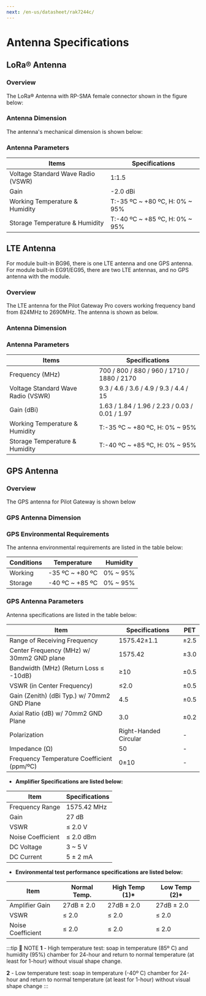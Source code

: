 ```yaml
---
next: /en-us/datasheet/rak7244c/
---
```

# Antenna Specifications

## LoRa® Antenna

### Overview

The LoRa® Antenna with RP-SMA female connector shown in the figure below:

<rk-img
  src="/assets/images/datasheet/rak7243c/lora-antenna-overview.png"
  width="75%"
  figure-number="1"
  caption="LoRa® Antenna Overview"
/>

### Antenna Dimension

The antenna's mechanical dimension is shown below:

<rk-img
  src="/assets/images/datasheet/rak7243c/lora-antenna-dimensions.png"
  width="75%"
  figure-number="2"
  caption="LoRa® Antenna Dimension in mm"
/>

### Antenna Parameters

| Items                              | Specifications                 |
| ---------------------------------- | ------------------------------ |
| Voltage Standard Wave Radio (VSWR) | 1:1.5                          |
| Gain                               | -2.0 dBi                       |
| Working Temperature &amp; Humidity | T:-35 ºC ~ +80 ºC, H: 0% ~ 95% |
| Storage Temperature &amp; Humidity | T:-40 ºC ~ +85 ºC, H: 0% ~ 95% |


## LTE Antenna

For module built-in BG96, there is one LTE antenna and one GPS antenna. For module
built-in EG91/EG95, there are two LTE antennas, and no GPS antenna with the module.

### Overview

The LTE antenna for the Pilot Gateway Pro covers working frequency band
from 824MHz to 2690MHz. The antenna is shown as below.    

<rk-img
  src="/assets/images/datasheet/rak7243c/lte-antenna.jpg"
  width="75%"
  figure-number="3"
  caption="LTE Antenna"
/>

### Antenna Dimension

<rk-img
  src="/assets/images/datasheet/rak7243c/lte-antenna-dimensions.jpg"
  width="75%"
  figure-number="4"
  caption="LTE Antenna Dimension"
/>

### Antenna Parameters

| Items                              | Specifications                                 |
| ---------------------------------- | ---------------------------------------------- |
| Frequency (MHz)                    | 700 / 800 / 880 / 960 / 1710 / 1880 / 2170     |
| Voltage Standard Wave Radio (VSWR) | 9.3 / 4.6 / 3.6 / 4.9 / 9.3 / 4.4 / 15         |
| Gain (dBi)                         | 1.63 / 1.84 / 1.96 / 2.23 / 0.03 / 0.01 / 1.97 |
| Working Temperature &amp; Humidity | T:-35 ºC ~ +80 ºC, H: 0% ~ 95%                 |
| Storage Temperature &amp; Humidity | T:-40 ºC ~ +85 ºC, H: 0% ~ 95%                 |


## GPS Antenna

### Overview

The GPS antenna for Pilot Gateway is shown below

<rk-img
  src="/assets/images/datasheet/rak7243c/gps-antenna.jpg"
  width="50%"
  figure-number="5"
  caption="GPS Antenna"
/>

### GPS Antenna Dimension

<rk-img
  src="/assets/images/datasheet/rak7243c/gps-antenna-dimensions.jpg"
  width="75%"
  figure-number="6"
  caption="GPS Antenna Dimensions"
/>

### GPS Environmental Requirements

The antenna environmental requirements are listed in the table below:

| Conditions | Temperature     | Humidity |
| ---------- | --------------- | -------- |
| Working    | -35 ºC ~ +80 ºC | 0% ~ 95% |
| Storage    | -40 ºC ~ +85 ºC | 0% ~ 95% |


### GPS Antenna Parameters

Antenna specifications are listed in the table below:

| Item                                        | Specifications        | PET  |
| ------------------------------------------- | --------------------- | ---- |
| Range of Receiving Frequency                | 1575.42±1.1           | ±2.5 |
| Center Frequency (MHz) w/ 30mm2 GND plane   | 1575.42               | ±3.0 |
| Bandwidth (MHz) (Return Loss ≤ -10dB)       | ≥10                   | ±0.5 |
| VSWR (in Center Frequency)                  | ≤2.0                  | ±0.5 |
| Gain (Zenith) (dBi Typ.) w/ 70mm2 GND Plane | 4.5                   | ±0.5 |
| Axial Ratio (dB) w/ 70mm2 GND Plane         | 3.0                   | ±0.2 |
| Polarization                                | Right-Handed Circular | -    |
| Impedance (Ω)                               | 50                    | -    |
| Frequency Temperature Coefficient (ppm/ºC)  | 0±10                  | -    |


- **Amplifier Specifications are listed below:**

| Item              | Specifications |
| ----------------- | -------------- |
| Frequency Range   | 1575.42 MHz    |
| Gain              | 27 dB          |
| VSWR              | ≤ 2.0 V        |
| Noise Coefficient | ≤ 2.0 dBm      |
| DC Voltage        | 3 ~ 5 V        |
| DC Current        | 5 ± 2 mA       |


- **Environmental test performance specifications are listed below:**

| Item              | Normal Temp. | High Temp (1)* | Low Temp (2)* |
| ----------------- | ------------ | -------------- | ------------- |
| Amplifier Gain    | 27dB ± 2.0   | 27dB ± 2.0     | 27dB ± 2.0    |
| VSWR              | ≤ 2.0        | ≤ 2.0          | ≤ 2.0         |
| Noise Coefficient | ≤ 2.0        | ≤ 2.0          | ≤ 2.0         |


:::tip 📝 NOTE
**1** - High temperature test: soap in temperature (85º C) and humidity (95%) chamber for 24-hour and return to normal temperature (at least for 1-hour) without visual shape change.

**2** - Low temperature test: soap in temperature (-40º C) chamber for 24-hour and return to normal temperature (at least for 1-hour) without visual shape change
:::

